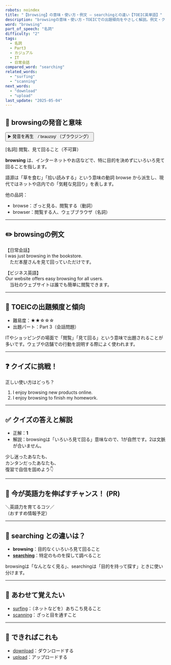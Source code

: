 ```yaml
---
robots: noindex
title: "【browsing】の意味・使い方・例文 ― searchingとの違い【TOEIC英単語】"
description: "browsingの意味・使い方・TOEICでの出題傾向をやさしく解説。例文・クイズ付きでsearchingとの違いもわかりやすく学べます。"
word: "browsing"
part_of_speech: "名詞"
difficulty: "2"
tags:
  - 名詞
  - Part3
  - カジュアル
  - IT
  - 日常会話
compared_word: "searching"
related_words:
  - "surfing"
  - "scanning"
next_words:
  - "download"
  - "upload"
last_update: "2025-05-04"
---
```


## 🔰 browsingの発音と意味

<button class="play-audio" onclick="playTTS('browsing')">
  <span class="play-audio-main">
    ▶️ 発音を再生　/ˈbraʊzɪŋ/
  </span>
  <span class="play-audio-sub">
    （ブラウジング）
  </span>
</button>

[名詞] 閲覧、見て回ること（不可算）

**browsing** は、インターネットやお店などで、特に目的を決めずにいろいろ見て回ることを指します。

語源は「草を食む」「拾い読みする」という意味の動詞 browse から派生し、現代ではネットや店内での「気軽な見回り」を表します。

他の品詞：  
- browse：ざっと見る、閲覧する（動詞）
- browser：閲覧する人、ウェブブラウザ（名詞）

---

## ✏️ browsingの例文

【日常会話】  
I was just browsing in the bookstore.  
　ただ本屋さんを見て回っていただけです。

【ビジネス英語】  
Our website offers easy browsing for all users.  
　当社のウェブサイトは誰でも簡単に閲覧できます。

---

## 🎯 TOEICの出題頻度と傾向

- 難易度：★★☆☆☆
- 出題パート：Part 3（会話問題）

ITやショッピングの場面で「閲覧」「見て回る」という意味で出題されることが多いです。ウェブや店舗での行動を説明する際によく使われます。

---

## ❓ クイズに挑戦！

正しい使い方はどっち？

1. I enjoy browsing new products online.  
2. I enjoy browsing to finish my homework.

---

## ✅ クイズの答えと解説

- 正解：**1**
- 解説：browsingは「いろいろ見て回る」意味なので、1が自然です。2は文脈が合いません。

少し迷ったあなたも、  
カンタンだったあなたも、  
復習で自信を固めよう👇️

---

## 🚀 今が英語力を伸ばすチャンス！ (PR)

<div class="info-center">
＼英語力を育てるコツ／<br>  
（おすすめ情報予定）
</div>

---

## 🤔  searching との違いは？

- **browsing**：目的なくいろいろ見て回ること
- **[searching](/word/searching)**：特定のものを探して調べること

browsingは「なんとなく見る」、searchingは「目的を持って探す」ときに使い分けます。

---

## 🧩 あわせて覚えたい

- [surfing](/word/surfing)：（ネットなどを）あちこち見ること
- [scanning](/word/scanning)：ざっと目を通すこと

---

## 📖 できればこれも

- [download](/word/download)：ダウンロードする
- [upload](/word/upload)：アップロードする

<!-- cvid: aid11_bid04 -->
